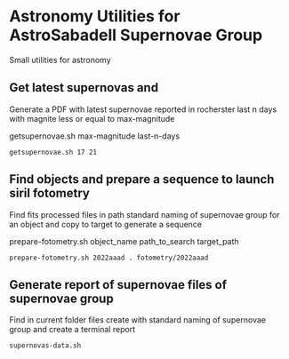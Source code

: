 # Astronomy Utilities for AstroSabadell Supernovae Group 

Small utilities for astronomy

## Get latest supernovas and

Generate a PDF with latest supernovae reported in rocherster last n days with magnite less or equal to max-magnitude

getsupernovae.sh max-magnitude last-n-days

```
getsupernovae.sh 17 21
```

## Find objects and prepare a sequence to launch siril fotometry

Find fits processed files in path standard naming of supernovae group for an object and copy to target to generate a sequence

prepare-fotometry.sh object_name path_to_search target_path
    
```
prepare-fotometry.sh 2022aaad . fotometry/2022aaad
```    

## Generate report of supernovae files of supernovae group

Find in current folder files create with standard naming of supernovae group and create a terminal report

```
supernovas-data.sh 
``````
